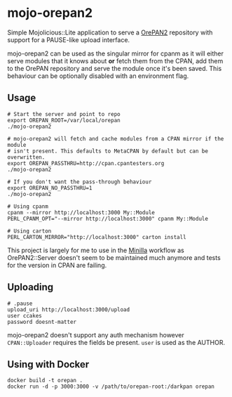 # mojo-orepan2

Simple Mojolicious::Lite application to serve a [OrePAN2](https://metacpan.org/pod/OrePAN2) repository with support for a PAUSE-like upload interface.

mojo-orepan2 can be used as the singular mirror for cpanm as it will either serve modules that it knows about **or** fetch them from the CPAN, add them to the OrePAN repository and serve the module once it's been saved. This behaviour can be optionally disabled with an environment flag.

## Usage

```
# Start the server and point to repo
export OREPAN_ROOT=/var/local/orepan
./mojo-orepan2

# mojo-orepan2 will fetch and cache modules from a CPAN mirror if the module
# isn't present. This defaults to MetaCPAN by default but can be overwritten.
export OREPAN_PASSTHRU=http://cpan.cpantesters.org
./mojo-orepan2

# If you don't want the pass-through behaviour
export OREPAN_NO_PASSTHRU=1
./mojo-orepan2

# Using cpanm
cpanm --mirror http://localhost:3000 My::Module
PERL_CPANM_OPT="--mirror http://localhost:3000" cpanm My::Module

# Using carton
PERL_CARTON_MIRROR="http://localhost:3000" carton install
```

This project is largely for me to use in the [Minilla](https://metacpan.org/pod/Minilla#release.pause_config) workflow as OrePAN2::Server doesn't seem to be maintained much anymore and tests for the version in CPAN are failing.

## Uploading

```
# .pause
upload_uri http://localhost:3000/upload
user ccakes
password doesnt-matter
```

mojo-orepan2 doesn't support any auth mechanism however `CPAN::Uploader` requires the fields be present. `user` is used as the AUTHOR.

## Using with Docker

```
docker build -t orepan .
docker run -d -p 3000:3000 -v /path/to/orepan-root:/darkpan orepan
```
